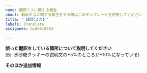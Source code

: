 ```yaml
---
name: 翻訳ミスに関する報告
about: 翻訳ミスに関する報告をする際はこのテンプレートを使用してください
title: "【翻訳ミス】"
labels: Translate
assignees: hideki0403

---
```


**誤った翻訳をしている箇所について説明してください**  
(例: 氷砂糖クッキーの説明文の+5%のところが+10%になっている)  
  
**そのほか追加情報**
